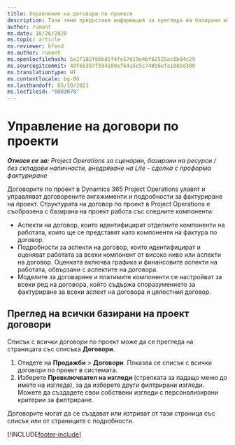 ```yaml
---
title: Управление на договори по проекти
description: Тази тема предоставя информация за прегледа на базирани на проект договори.
author: rumant
ms.date: 10/26/2020
ms.topic: article
ms.reviewer: kfend
ms.author: rumant
ms.openlocfilehash: 5e2f182f66bd1f4fe57d19e4bf82525ac8b84c29
ms.sourcegitcommit: 40f68387f594180af64a5e5c748b6efa188bd300
ms.translationtype: HT
ms.contentlocale: bg-BG
ms.lasthandoff: 05/10/2021
ms.locfileid: "6003078"
---
```

# <a name="manage-project-contracts"></a>Управление на договори по проекти

_**Отнася се за:** Project Operations за сценарии, базирани на ресурси / без складови наличности, внедряване на Lite - сделка с проформа фактуриране_

Договорите по проект в Dynamics 365 Project Operations улавят и управляват договорените ангажименти и подробности за фактуриране на проект. Структурата на договор по проект в Project Operations е съобразена с базирана на проект работа със следните компоненти:

- Аспекти на договор, които идентифицират отделните компоненти на работата, които ще се представят като компоненти на фактура по договор.
- Подробности за аспекти на договор, които идентифицират и оценяват работата за всеки компонент от високо ниво или аспекти на договор. Оценката включва графика и финансовите аспекти на работата, обвързани с аспектите на договора.
- Моделите за договаряне и платимите компоненти се настройват за всеки ред на договора, който съдържа споразумението за фактуриране за всеки аспект на договора и цялостния договор.

## <a name="view-all-project-based-contracts"></a>Преглед на всички базирани на проект договори

Списък с всички договори по проект може да се прегледа на страницата със списъка **Договори**. 

1. Отидете на **Продажби** > **Договори**. Показва се списък с всички договори по проект в системата. 
2. Изберете **Превключвател на изгледи** (стрелката за падащо меню до името на изгледа), за да изберете други филтрирани изгледи. Можете да създадете свои собствени изгледи с персонализирани критерии за филтриране.

Договорите могат да се създават или изтриват от тази страница със списък или от страниците с подробности.


[!INCLUDE[footer-include](../../includes/footer-banner.md)]
